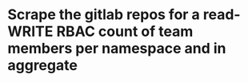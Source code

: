 # Scrape the gitlab repos for a read-WRITE RBAC count of team members per namespace and in aggregate